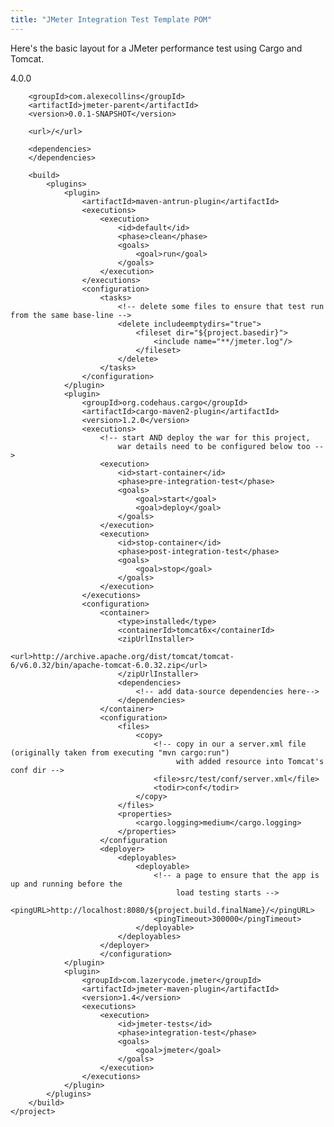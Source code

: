 ```yaml
---
title: "JMeter Integration Test Template POM"
---
```

<p>Here's the basic layout for a JMeter performance test using Cargo and Tomcat.</p>
	<?xml version="1.0" encoding="UTF-8"?>
	<project xmlns="http://maven.apache.org/POM/4.0.0" xmlns:xsi="http://www.w3.org/2001/XMLSchema-instance"
	         xsi:schemaLocation="http://maven.apache.org/POM/4.0.0 http://maven.apache.org/xsd/maven-4.0.0.xsd">
	    <modelVersion>4.0.0</modelVersion>
	
	    <groupId>com.alexecollins</groupId>
	    <artifactId>jmeter-parent</artifactId>
	    <version>0.0.1-SNAPSHOT</version>
	
	    <url>/</url>
	
	    <dependencies>
	    </dependencies>
	
	    <build>
	        <plugins>
	            <plugin>
	                <artifactId>maven-antrun-plugin</artifactId>
	                <executions>
	                    <execution>
	                        <id>default</id>
	                        <phase>clean</phase>
	                        <goals>
	                            <goal>run</goal>
	                        </goals>
	                    </execution>
	                </executions>
	                <configuration>
	                    <tasks>
	                        <!-- delete some files to ensure that test run from the same base-line -->
	                        <delete includeemptydirs="true">
	                            <fileset dir="${project.basedir}">
	                                <include name="**/jmeter.log"/>
	                            </fileset>
	                        </delete>
	                    </tasks>
	                </configuration>
	            </plugin>
	            <plugin>
	                <groupId>org.codehaus.cargo</groupId>
	                <artifactId>cargo-maven2-plugin</artifactId>
	                <version>1.2.0</version>
	                <executions>
	                    <!-- start AND deploy the war for this project,
	                        war details need to be configured below too -->
	                    <execution>
	                        <id>start-container</id>
	                        <phase>pre-integration-test</phase>
	                        <goals>
	                            <goal>start</goal>
	                            <goal>deploy</goal>
	                        </goals>
	                    </execution>
	                    <execution>
	                        <id>stop-container</id>
	                        <phase>post-integration-test</phase>
	                        <goals>
	                            <goal>stop</goal>
	                        </goals>
	                    </execution>
	                </executions>
	                <configuration>
	                    <container>
	                        <type>installed</type>
	                        <containerId>tomcat6x</containerId>
	                        <zipUrlInstaller>
	                            <url>http://archive.apache.org/dist/tomcat/tomcat-6/v6.0.32/bin/apache-tomcat-6.0.32.zip</url>
	                        </zipUrlInstaller>
	                        <dependencies>
	                            <!-- add data-source dependencies here-->
	                        </dependencies>
	                    </container>
	                    <configuration>
	                        <files>
	                            <copy>
	                                <!-- copy in our a server.xml file (originally taken from executing "mvn cargo:run")
	                                     with added resource into Tomcat's conf dir -->
	                                <file>src/test/conf/server.xml</file>
	                                <todir>conf</todir>
	                            </copy>
	                        </files>
	                        <properties>
	                            <cargo.logging>medium</cargo.logging>
	                        </properties>
	                    </configuration
	                    <deployer>
	                        <deployables>
	                            <deployable>
	                                <!-- a page to ensure that the app is up and running before the
	                                     load testing starts -->
	                                <pingURL>http://localhost:8080/${project.build.finalName}/</pingURL>
	                                <pingTimeout>300000</pingTimeout>
	                            </deployable>
	                        </deployables>
	                    </deployer>
	                    </configuration>
	            </plugin>
	            <plugin>
	                <groupId>com.lazerycode.jmeter</groupId>
	                <artifactId>jmeter-maven-plugin</artifactId>
	                <version>1.4</version>
	                <executions>
	                    <execution>
	                        <id>jmeter-tests</id>
	                        <phase>integration-test</phase>
	                        <goals>
	                            <goal>jmeter</goal>
	                        </goals>
	                    </execution>
	                </executions>
	            </plugin>
	        </plugins>
	    </build>
	</project>

